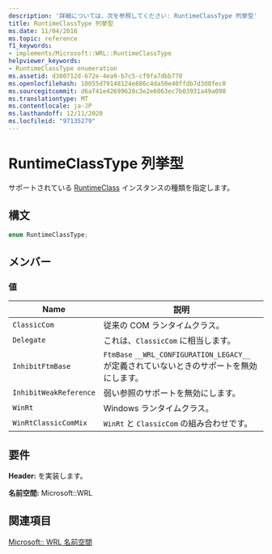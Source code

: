 ```yaml
---
description: '詳細については、次を参照してください: RuntimeClassType 列挙型'
title: RuntimeClassType 列挙型
ms.date: 11/04/2016
ms.topic: reference
f1_keywords:
- implements/Microsoft::WRL::RuntimeClassType
helpviewer_keywords:
- RuntimeClassType enumeration
ms.assetid: d380712d-672e-4ea9-b7c5-cf9fa7dbb770
ms.openlocfilehash: 10055d79148124e886c4da50e40ffdb7d3d0fec0
ms.sourcegitcommit: d6af41e42699628c3e2e6063ec7b03931a49a098
ms.translationtype: MT
ms.contentlocale: ja-JP
ms.lasthandoff: 12/11/2020
ms.locfileid: "97135279"
---
```

# <a name="runtimeclasstype-enumeration"></a>RuntimeClassType 列挙型

サポートされている [RuntimeClass](runtimeclass-class.md) インスタンスの種類を指定します。

## <a name="syntax"></a>構文

```cpp
enum RuntimeClassType;
```

## <a name="members"></a>メンバー

### <a name="values"></a>値

|Name|説明|
|----------|-----------------|
|`ClassicCom`|従来の COM ランタイムクラス。|
|`Delegate`|これは、`ClassicCom` に相当します。|
|`InhibitFtmBase`|`FtmBase` `__WRL_CONFIGURATION_LEGACY__` が定義されていないときのサポートを無効にします。|
|`InhibitWeakReference`|弱い参照のサポートを無効にします。|
|`WinRt`|Windows ランタイムクラス。|
|`WinRtClassicComMix`|`WinRt` と `ClassicCom` の組み合わせです。|

## <a name="requirements"></a>要件

**Header:** を実装します。

**名前空間:** Microsoft::WRL

## <a name="see-also"></a>関連項目

[Microsoft:: WRL 名前空間](microsoft-wrl-namespace.md)
